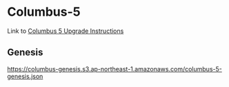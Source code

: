 # Columbus-5
Link to [Columbus 5 Upgrade Instructions](
https://github.com/terra-money/mainnet/wiki/Columbus-5-Upgrade-Instructions)

## Genesis
https://columbus-genesis.s3.ap-northeast-1.amazonaws.com/columbus-5-genesis.json
